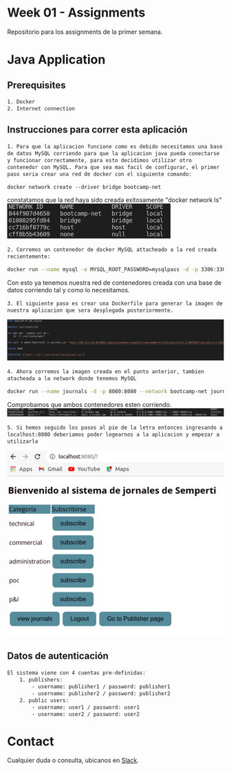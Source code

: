 # Week 01 - Assignments
Repositorio para los assignments de la primer semana.

# Java Application

## Prerequisites

	1. Docker
	2. Internet connection
	
	
## Instrucciones para correr esta aplicación

	1. Para que la aplicacion funcione como es debido necesitamos una base de datos MySQL corriendo para que la aplicacion java pueda conectarse y funcionar correctamente, para esto decidimos utilizar otro contenedor con MySQL. Para que sea mas facil de configurar, el primer paso seria crear una red de docker con el siguiente comando:
```
docker network create --driver bridge bootcamp-net
```
constatamos que la red haya sido creada exitosamente "docker network ls"
![screenshot1](./screens/networks.png)

	
	2. Corremos un contenedor de docker MySQL attacheado a la red creada recientemente:

```sh
docker run --name mysql -e MYSQL_ROOT_PASSWORD=mysqlpass -d -p 3306:3306 --network bootcamp-net mysql:5.7"
```
Con esto ya tenemos nuestra red de contenedores creada con una base de datos corriendo tal y como lo necesitamos. 
	
	3. El siguiente paso es crear una Dockerfile para generar la imagen de nuestra aplicacion que sera desplegada posteriormente.
![screenshot2](./screens/dockerfile.png)

	
	4. Ahora corremos la imagen creada en el punto anterior, tambien atacheada a la network donde tenemos MySQL 
```sh
docker run --name journals -d -p 8080:8080 --network bootcamp-net journals-2.2
```
Comprobamos que ambos contenedores esten corriendo.
![screenshot3](./screens/containers.png)

	
	5. Si hemos seguido los pasos al pie de la letra entonces ingresando a localhost:8080 deberiamos poder logearnos a la aplicacion y empezar a utilizarla
![screenshot4](./screens/localhost.png)
	
## Datos de autenticación

	El sistema viene con 4 cuentas pre-definidas:
		1. publishers:
			- username: publisher1 / password: publisher1
			- username: publisher2 / password: publisher2
		2. public users:
			- username: user1 / password: user1
			- username: user2 / password: user2
            
# Contact

Cualquier duda o consulta, ubicanos en [Slack](https://semperti.slack.com).
